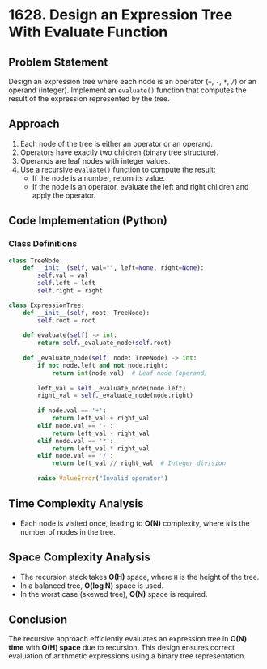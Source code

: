 # 1628. Design an Expression Tree With Evaluate Function

## Problem Statement

Design an expression tree where each node is an operator (`+`, `-`, `*`, `/`) or an operand (integer). Implement an `evaluate()` function that computes the result of the expression represented by the tree.

## Approach

1. Each node of the tree is either an operator or an operand.
2. Operators have exactly two children (binary tree structure).
3. Operands are leaf nodes with integer values.
4. Use a recursive `evaluate()` function to compute the result:
    - If the node is a number, return its value.
    - If the node is an operator, evaluate the left and right children and apply the operator.

## Code Implementation (Python)

### Class Definitions

```python
class TreeNode:
    def __init__(self, val="", left=None, right=None):
        self.val = val
        self.left = left
        self.right = right

class ExpressionTree:
    def __init__(self, root: TreeNode):
        self.root = root
    
    def evaluate(self) -> int:
        return self._evaluate_node(self.root)
    
    def _evaluate_node(self, node: TreeNode) -> int:
        if not node.left and not node.right:
            return int(node.val)  # Leaf node (operand)
        
        left_val = self._evaluate_node(node.left)
        right_val = self._evaluate_node(node.right)
        
        if node.val == '+':
            return left_val + right_val
        elif node.val == '-':
            return left_val - right_val
        elif node.val == '*':
            return left_val * right_val
        elif node.val == '/':
            return left_val // right_val  # Integer division
        
        raise ValueError("Invalid operator")
```

## Time Complexity Analysis

- Each node is visited once, leading to **O(N)** complexity, where `N` is the number of nodes in the tree.

## Space Complexity Analysis

- The recursion stack takes **O(H)** space, where `H` is the height of the tree.
- In a balanced tree, **O(log N)** space is used.
- In the worst case (skewed tree), **O(N)** space is required.

## Conclusion

The recursive approach efficiently evaluates an expression tree in **O(N) time** with **O(H) space** due to recursion. This design ensures correct evaluation of arithmetic expressions using a binary tree representation.